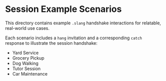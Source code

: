 # Session Example Scenarios

This directory contains example `.slang` handshake interactions for relatable, real-world use cases.

Each scenario includes a `hang` invitation and a corresponding `catch` response to illustrate the session handshake:
  - Yard Service
  - Grocery Pickup
  - Dog Walking
  - Tutor Session
  - Car Maintenance